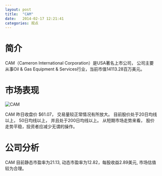 ```yaml
---
layout: post
title:  "CAM"
date:   2014-02-17 12:21:41
categories: 观点
---
```


# 简介
CAM（Cameron International Corporation）是USA著名上市公司，
公司主要从事Oil & Gas Equipment & Services行业，当前市值14113.28百万美元。

# 市场表现

![CAM](http://finviz.com/chart.ashx?t=CAM&ty=c&ta=1&p=d&s=l)

CAM 昨日收盘价 $61.07，
交易量较正常情况有所放大。
目前股价处于20日均线以上，
50日均线以上，
并且处于200日均线以上。
从短期市场走势来看，
股价走势平稳，投资者应减少无谓的操作。

# 公司分析
CAM 目前静态市盈率为21.13, 动态市盈率为12.82，每股收益2.89美元,
市场估值较为合理。
